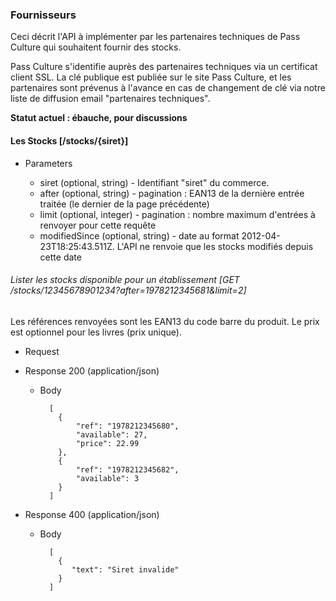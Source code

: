 ### Fournisseurs

Ceci décrit l'API à implémenter par les partenaires techniques de Pass Culture qui souhaitent fournir des stocks.

Pass Culture s'identifie auprès des partenaires techniques via un certificat client SSL. La clé publique est publiée sur le site Pass Culture, et les partenaires sont prévenus à l'avance en cas de changement de clé via notre liste de diffusion email "partenaires techniques".

**Statut actuel : ébauche, pour discussions**

#### Les Stocks [/stocks/{siret}]

+ Parameters

  + siret (optional, string) - Identifiant "siret" du commerce.
  + after (optional, string) - pagination : EAN13 de la dernière entrée traitée (le dernier de la page précédente)
  + limit (optional, integer) - pagination : nombre maximum d'entrées à renvoyer pour cette requête
  + modifiedSince (optional, string) - date au format 2012-04-23T18:25:43.511Z. L'API ne renvoie que les stocks modifiés depuis cette date

###### Lister les stocks disponible pour un établissement [GET /stocks/12345678901234?after=1978212345681&limit=2]

Les références renvoyées sont les EAN13 du code barre du produit. Le prix est optionnel pour les livres (prix unique).

+ Request

+ Response 200 (application/json)

    + Body

            [
              {
                  "ref": "1978212345680",
                  "available": 27,
                  "price": 22.99
              },
              {
                  "ref": "1978212345682",
                  "available": 3
              }
            ]

+ Response 400 (application/json)

    + Body

            [
              {
                 "text": "Siret invalide"
              }
            ]
